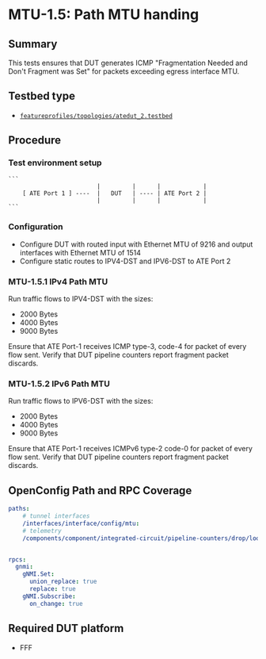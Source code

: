 # MTU-1.5: Path MTU handing

## Summary

This tests ensures that DUT generates ICMP "Fragmentation Needed and Don't Fragment was Set" for packets exceeding egress interface MTU. 

## Testbed type

*  [`featureprofiles/topologies/atedut_2.testbed`](https://github.com/openconfig/featureprofiles/blob/main/topologies/atedut_2.testbed)

## Procedure

### Test environment setup

    ```
                             |         |      |            |
        [ ATE Port 1 ] ----  |   DUT   | ---- | ATE Port 2 |
                             |         |      |            |
    ```


### Configuration

* Configure DUT with routed input with Ethernet MTU of 9216 and output interfaces with Ethernet MTU of 1514
* Configure static routes to IPV4-DST and IPV6-DST to ATE Port 2


### MTU-1.5.1 IPv4 Path MTU 

Run traffic flows to IPV4-DST with the sizes:
- 2000 Bytes
- 4000 Bytes
- 9000 Bytes

Ensure that ATE Port-1 receives ICMP type-3, code-4 for packet of every flow sent.
Verify that DUT pipeline counters report fragment packet discards.

### MTU-1.5.2 IPv6 Path MTU 

Run traffic flows to IPV6-DST with the sizes:
- 2000 Bytes
- 4000 Bytes
- 9000 Bytes

Ensure that ATE Port-1 receives ICMPv6 type-2 code-0 for packet of every flow sent.
Verify that DUT pipeline counters report fragment packet discards.

## OpenConfig Path and RPC Coverage

```yaml
paths:
    # tunnel interfaces
    /interfaces/interface/config/mtu:
    # telemetry
    /components/component/integrated-circuit/pipeline-counters/drop/lookup-block/state/fragment-total-drops:


rpcs:
  gnmi:
    gNMI.Set:
      union_replace: true
      replace: true
    gNMI.Subscribe:
      on_change: true
```

## Required DUT platform

* FFF